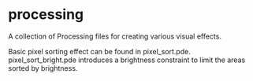 # processing
A collection of Processing files for creating various visual effects.

Basic pixel sorting effect can be found in pixel_sort.pde. pixel_sort_bright.pde introduces a brightness constraint to limit the areas sorted by brightness.
